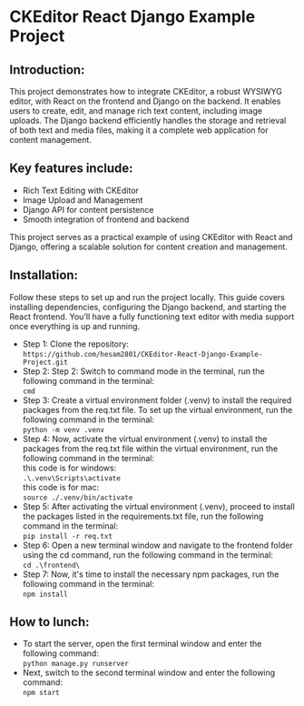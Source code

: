 # CKEditor React Django Example Project
## Introduction:
This project demonstrates how to integrate CKEditor, a robust WYSIWYG editor, with React on the frontend and Django on the backend. It enables users to create, edit, and manage rich text content, including image uploads. The Django backend efficiently handles the storage and retrieval of both text and media files, making it a complete web application for content management.

## Key features include:
- Rich Text Editing with CKEditor
- Image Upload and Management
- Django API for content persistence
- Smooth integration of frontend and backend 

This project serves as a practical example of using CKEditor with React and Django, offering a scalable solution for content creation and management.
## Installation:
Follow these steps to set up and run the project locally. This guide covers installing dependencies, configuring the Django backend, and starting the React frontend. You'll have a fully functioning text editor with media support once everything is up and running.
- Step 1: Clone the repository: \
`https://github.com/hesam2801/CKEditor-React-Django-Example-Project.git`
- Step 2: Step 2: Switch to command mode in the terminal, run the following command in the terminal: \
`cmd`
- Step 3: Create a virtual environment folder (.venv) to install the required packages from the req.txt file. To set up the virtual environment, run the following command in the terminal: \
`python -m venv .venv`
- Step 4: Now, activate the virtual environment (.venv) to install the packages from the req.txt file within the virtual environment, run the following command in the terminal: \
this code is for windows: \
`.\.venv\Scripts\activate` \
this code is for mac: \
`source ./.venv/bin/activate` 
- Step 5: After activating the virtual environment (.venv), proceed to install the packages listed in the requirements.txt file, run the following command in the terminal: \
`pip install -r req.txt` 
- Step 6: Open a new terminal window and navigate to the frontend folder using the cd command, run the following command in the terminal: \
`cd .\frontend\` 
- Step 7: Now, it's time to install the necessary npm packages, run the following command in the terminal: \
`npm install`
## How to lunch:
- To start the server, open the first terminal window and enter the following command: \
`python manage.py runserver`
- Next, switch to the second terminal window and enter the following command:\
`npm start`